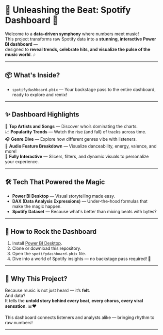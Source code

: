 # 🎵 Unleashing the Beat: Spotify Dashboard 🚀

Welcome to a **data-driven symphony** where numbers meet music!  
This project transforms raw Spotify data into a **stunning, interactive Power BI dashboard** —  
designed to **reveal trends, celebrate hits, and visualize the pulse of the music world**. 🎶

---

## 📦 What's Inside?

- `spotifydashboard.pbix` — Your backstage pass to the entire dashboard, ready to explore and remix!

---

## ✨ Dashboard Highlights

🎤 **Top Artists and Songs** — Discover who’s dominating the charts.  
📈 **Popularity Trends** — Watch the rise (and fall) of tracks across time.  
🎧 **Genre Dive** — Explore how different genres vibe with listeners.  
🧠 **Audio Feature Breakdown** — Visualize danceability, energy, valence, and more!  
🔎 **Fully Interactive** — Slicers, filters, and dynamic visuals to personalize your experience.

---

## 🛠️ Tech That Powered the Magic

- **Power BI Desktop** — Visual storytelling made easy.
- **DAX (Data Analysis Expressions)** — Under-the-hood formulas that make the magic happen.
- **Spotify Dataset** — Because what's better than mixing beats with bytes?

---

## 🚀 How to Rock the Dashboard

1. Install [Power BI Desktop](https://powerbi.microsoft.com/desktop/).
2. Clone or download this repository.
3. Open the `spotifydashboard.pbix` file.
4. Dive into a world of Spotify insights — no backstage pass required! 🎸

---

## 🎯 Why This Project?

Because music is not just heard — it’s **felt**.  
And data?  
It tells the **untold story behind every beat, every chorus, every viral sensation**. 📊❤️

This dashboard connects listeners and analysts alike — bringing rhythm to raw numbers!

---


